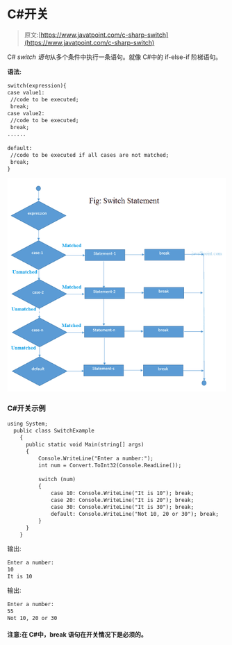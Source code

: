 # C#开关

> 原文:[https://www.javatpoint.com/c-sharp-switch](https://www.javatpoint.com/c-sharp-switch)

C# *switch 语句*从多个条件中执行一条语句。就像 C#中的 if-else-if 阶梯语句。

**语法:**

```
switch(expression){  
case value1:  
 //code to be executed;  
 break;
case value2:  
 //code to be executed;  
 break;
......  

default:   
 //code to be executed if all cases are not matched;  
 break;
}  

```

![C# switch statement flow](img/d88369a3be936e513e43c5a2777463cd.png)

### C#开关示例

```
using System;
  public class SwitchExample
    {
      public static void Main(string[] args)
      {
          Console.WriteLine("Enter a number:");
          int num = Convert.ToInt32(Console.ReadLine());

          switch (num)
          {
              case 10: Console.WriteLine("It is 10"); break;
              case 20: Console.WriteLine("It is 20"); break;
              case 30: Console.WriteLine("It is 30"); break;
              default: Console.WriteLine("Not 10, 20 or 30"); break;
          }
      }
    }

```

输出:

```
Enter a number:
10
It is 10

```

输出:

```
Enter a number:
55
Not 10, 20 or 30

```

#### 注意:在 C#中，break 语句在开关情况下是必须的。
